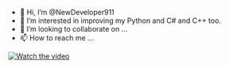 - 👋 Hi, I’m @NewDeveloper911
- 👀 I’m interested in improving my Python and C# and C++ too.
- 💞️ I’m looking to collaborate on ...
- 📫 How to reach me ...

[![Watch the video](<https://img.youtube.com/vi/QouC0pvKteU/hqdefault.jpg>)](https://www.youtube.com/watch?v=QouC0pvKteU)
<!---
NewDeveloper911/NewDeveloper911 is a ✨ special ✨ repository because its `README.md` (this file) appears on your GitHub profile.
You can click the Preview link to take a look at your changes.
--->
